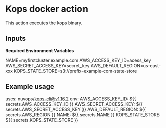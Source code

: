 # Kops docker action

This action executes the kops binary.

## Inputs

**Required Environment Variables** 

NAME=myfirstcluster.example.com
AWS_ACCESS_KEY_ID=acess_key
AWS_SECRET_ACCESS_KEY=secret_key
AWS_DEFAULT_REGION=us-east-xxx
KOPS_STATE_STORE=s3://prefix-example-com-state-store


## Example usage

uses: nuvops/kops-cli@v1.16.2
env:
    AWS_ACCESS_KEY_ID: ${{ secrets.AWS_ACCESS_KEY_ID }}
    AWS_SECRET_ACCESS_KEY: ${{ secrets.AWS_SECRET_ACCESS_KEY }}
    AWS_DEFAULT_REGION: ${{ secrets.AWS_REGION }}
    NAME: ${{ secrets.NAME }}
    KOPS_STATE_STORE: ${{ secrets.KOPS_STATE_STORE }}